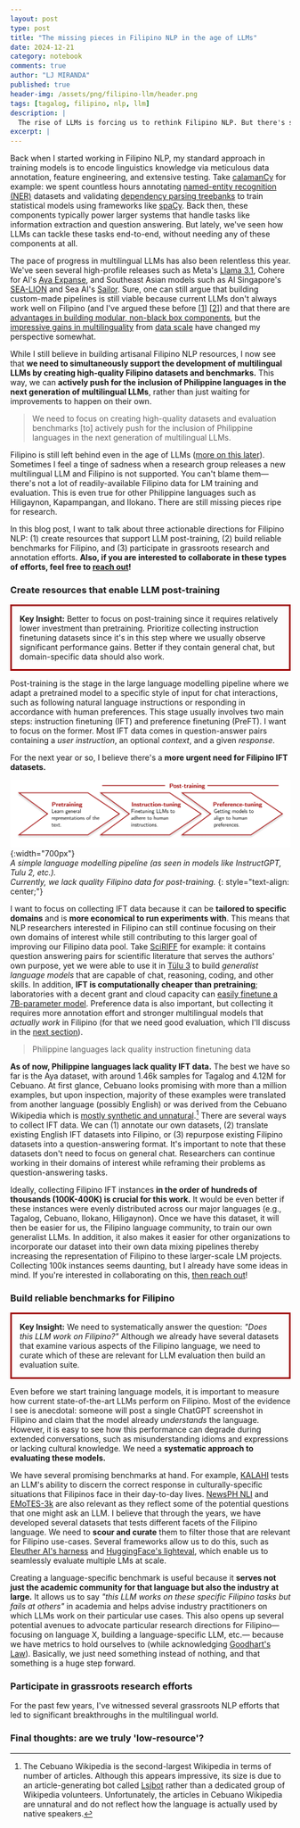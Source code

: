 ```yaml
---
layout: post
type: post
title: "The missing pieces in Filipino NLP in the age of LLMs"
date: 2024-12-21
category: notebook
comments: true
author: "LJ MIRANDA"
published: true
header-img: /assets/png/filipino-llm/header.png
tags: [tagalog, filipino, nlp, llm]
description: |
  The rise of LLMs is forcing us to rethink Filipino NLP. But there's still a ton of work to do&mdash;just not the stuff you might think. Here's my take on what's worth doing, what's a waste of time, and where Filipino NLP research should be heading.
excerpt: |
---
```


<span class="firstcharacter">B</span>ack when I started working in Filipino NLP, my standard approach in training models is to encode linguistics knowledge via meticulous data annotation, feature engineering, and extensive testing.
Take [calamanCy](https://ljvmiranda921/calamanCy) for example: we spent countless hours annotating [named-entity recognition (NER)](https://aclanthology.org/2023.sealp-1.2/) datasets and validating [dependency parsing treebanks](https://huggingface.co/datasets/UD-Filipino/UD_Tagalog-NewsCrawl) to train statistical models using frameworks like [spaCy](https://spacy.io).
Back then, these components typically power larger systems that handle tasks like information extraction and question answering. But lately, we've seen how LLMs can tackle these tasks end-to-end, without needing any of these components at all.

The pace of progress in multilingual LLMs has also been relentless this year.
We've seen several high-profile releases such as Meta's [Llama 3.1](https://ai.meta.com/blog/meta-llama-3-1/), Cohere for AI's [Aya Expanse](https://cohere.com/blog/aya-expanse-connecting-our-world), and Southeast Asian models such as AI Singapore's [SEA-LION](https://sea-lion.ai/) and Sea AI's [Sailor](https://huggingface.co/collections/sail/sailor2-language-models-674d7c9e6b4dbbd9a869906b).
Sure, one can still argue that building custom-made pipelines is still viable because current LLMs don't always work well on Filipino (and I've argued these before [[1](/notebook/2023/08/04/llm-tagalog/)] [[2](/notebook/2024/07/02/talk-dlsu/)]) and that there are [advantages in building modular, non-black box components](https://speakerdeck.com/inesmontani/applied-nlp-with-llms-beyond-black-box-monoliths),
but the [impressive gains in multilinguality](https://huggingface.co/CohereForAI/aya-101) from [data scale](https://arxiv.org/abs/2001.08361) have changed my perspective somewhat.

While I still believe in building artisanal Filipino NLP resources, I now see that **we need to simultaneously support the development of multilingual LLMs by creating high-quality Filipino datasets and benchmarks.**
This way, we can **actively push for the inclusion of Philippine languages in the next generation of multilingual LLMs**, rather than just waiting for improvements to happen on their own.

> We need to focus on creating high-quality datasets and evaluation benchmarks [to] actively push for the inclusion of Philippine languages in the next generation of multilingual LLMs.

Filipino is still left behind even in the age of LLMs ([more on this later](#final-thoughts-are-we-truly-low-resource)).
Sometimes I feel a tinge of sadness when a research group releases a new multilingual LLM and Filipino is not supported.
You can't blame them&mdash; there's not a lot of readily-available Filipino data for LM training and evaluation.
This is even true for other Philippine languages such as Hiligaynon, Kapampangan, and Ilokano.
There are still missing pieces ripe for research.

In this blog post, I want to talk about three actionable directions for Filipino NLP: (1) create resources that support LLM post-training, (2) build reliable benchmarks for Filipino, and (3) participate in grassroots research and annotation efforts.
**Also, if you are interested to collaborate in these types of efforts, feel free to [reach out](mailto:ljvmiranda@gmail.com)!**

### Create resources that enable LLM post-training

<p style="border:3px; border-style:solid; border-color:#a00000; padding: 1em;">
<b>Key Insight:</b> 
Better to focus on post-training since it requires relatively lower investment than pretraining.
Prioritize collecting instruction finetuning datasets since it's in this step where we usually observe significant performance gains. 
Better if they contain general chat, but domain-specific data should also work.
</p>

Post-training is the stage in the large language modelling pipeline where we adapt a pretrained model to a specific style of input for chat interactions, such as following natural language instructions or responding in accordance with human preferences.
This stage usually involves two main steps: instruction finetuning (IFT) and preference finetuning (PreFT).
I want to focus on the former.
Most IFT data comes in question-answer pairs containing a _user instruction_, an optional _context_, and a given _response_.

<!-- PreFT data, on the other hand, consists of human preferences on model outputs, which can be collected either [manually](https://arxiv.org/abs/2204.05862) or using [another language model](https://arxiv.org/abs/2310.01377) (or a [combination of both](https://arxiv.org/abs/2410.19133)). -->

For the next year or so, I believe there's a **more urgent need for Filipino IFT datasets.**

![](/assets/png/filipino-llm/llm_training.png){:width="700px"}  
_A simple language modelling pipeline (as seen in models like InstructGPT, Tulu 2, etc.).  
Currently, we lack quality Filipino data for post-training._
{: style="text-align: center;"}

I want to focus on collecting IFT data because it can be **tailored to specific domains** and is **more economical to run experiments with**.
This means that NLP researchers interested in Filipino can still continue focusing on their own domains of interest while still contributing to this larger goal of improving our Filipino data pool.
Take [SciRIFF](https://arxiv.org/abs/2406.07835) for example: it contains question answering pairs for scientific literature that serves the authors' own purpose, yet we were able to use it in [T&uuml;lu 3](https://arxiv.org/abs/2411.15124) to build _generalist language models_ that are capable of chat, reasoning, coding, and other skills.
In addition, **IFT is computationally cheaper than pretraining**; laboratories with a decent grant and cloud capacity can [easily finetune a 7B-parameter model](https://github.com/hiyouga/LLaMA-Factory?tab=readme-ov-file#hardware-requirement).
Preference data is also important, but collecting it requires more annotation effort and stronger multilingual models that _actually work_ in Filipino (for that we need good evaluation, which I'll discuss in the [next section](#build-reliable-benchmarks-for-filipino)).

> Philippine languages lack quality instruction finetuning data

**As of now, Philippine languages lack quality IFT data.**
The best we have so far is the Aya dataset, with around 1.46k samples for Tagalog and 4.12M for Cebuano.
At first glance, Cebuano looks promising with more than a million examples, but upon inspection, majority of these examples were translated from another language (possibly English) or was derived from the Cebuano Wikipedia which is [mostly synthetic and unnatural](https://en.wikipedia.org/wiki/Cebuano_Wikipedia).[^1]
There are several ways to collect IFT data. We can (1) annotate our own datasets, (2) translate existing English IFT datasets into Filipino, or (3) repurpose existing Filipino datasets into a question-answering format.
It's important to note that these datasets don't need to focus on general chat.
Researchers can continue working in their domains of interest while reframing their problems as question-answering tasks.

Ideally, collecting Filipino IFT instances **in the order of hundreds of thousands (100K-400K) is crucial for this work.**
It would be even better if these instances were evenly distributed across our major languages (e.g., Tagalog, Cebuano, Ilokano, Hiligaynon).
Once we have this dataset, it will then be easier for us, the Filipino language community, to train our own generalist LLMs.
In addition, it also makes it easier for other organizations to incorporate our dataset into their own data mixing pipelines thereby increasing the representation of Filipino to these larger-scale LM projects.
Collecting 100k instances seems daunting, but I already have some ideas in mind.
If you're interested in collaborating on this, [then reach out](mailto:ljvmiranda@gmail.com)!

### Build reliable benchmarks for Filipino

<p style="border:3px; border-style:solid; border-color:#a00000; padding: 1em;">
<b>Key Insight:</b> 
We need to systematically answer the question: <i>"Does this LLM work on Filipino?"</i>
Although we already have several datasets that examine various aspects of the Filipino language,
we need to curate which of these are relevant for LLM evaluation then build an evaluation suite.
</p>

Even before we start training language models, it is important to measure how current state-of-the-art LLMs perform on Filipino.
Most of the evidence I see is anecdotal: someone will post a single ChatGPT screenshot in Filipino and claim that the model already _understands_ the language.
However, it is easy to see how this performance can degrade during extended conversations, such as misunderstanding idioms and expressions or lacking cultural knowledge.
We need a **systematic approach to evaluating these models.**

We have several promising benchmarks at hand.
For example, [KALAHI](https://huggingface.co/datasets/aisingapore/kalahi) tests an LLM's ability to discern the correct response in culturally-specific situations that Filipinos face in their day-to-day lives.
[NewsPH NLI](https://huggingface.co/datasets/jcblaise/newsph_nli) and [EMoTES-3k](https://huggingface.co/datasets/NLPinas/EMoTES-3K) are also relevant as they reflect some of the potential questions that one might ask an LLM.
I believe that through the years, we have developed several datasets that tests different facets of the Filipino language.
We need to **scour and curate** them to filter those that are relevant for Filipino use-cases.
Several frameworks allow us to do this, such as [Eleuther AI's harness](https://github.com/EleutherAI/lm-evaluation-harness) and [HuggingFace's lighteval](https://github.com/huggingface/lighteval), which enable us to seamlessly evaluate multiple LMs at scale.

Creating a language-specific benchmark is useful because it **serves not just the academic community for that language but also the industry at large.**
It allows us to say _"this LLM works on these specific Filipino tasks but fails at others"_ in academia and helps advise industry practitioners on which LLMs work on their particular use cases.
This also opens up several potential avenues to advocate particular research directions for Filipino&mdash; focusing on language X, building a language-specific LLM, etc.&mdash; because we have metrics to hold ourselves to (while acknowledging [Goodhart's Law](https://en.wikipedia.org/wiki/Goodhart%27s_law)).
Basically, we just need something instead of nothing, and that something is a huge step forward.

### Participate in grassroots research efforts

For the past few years, I've witnessed several grassroots NLP efforts that led to significant breakthroughs in the multilingual world.

### Final thoughts: are we truly 'low-resource'?


[^1]: The Cebuano Wikipedia is the second-largest Wikipedia in terms of number of articles. Although this appears impressive, its size is due to an article-generating bot called [Lsjbot](https://en.wikipedia.org/wiki/Lsjbot) rather than a dedicated group of Wikipedia volunteers. Unfortunately, the articles in Cebuano Wikipedia are unnatural and do not reflect how the language is actually used by native speakers.

